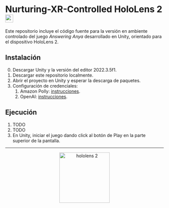 # Nurturing-XR-Controlled HoloLens 2 <img alt="microsoft logo" height="25" src="https://cdn-icons-png.flaticon.com/512/732/732221.png">
Este repositorio incluye el código fuente para la versión en ambiente controlado del juego _Answering Anya_ desarrollado en Unity, orientado para el dispositivo HoloLens 2.

## Instalación
0. Descargar Unity y la versión del editor 2022.3.5f1.
2. Descargar este repositorio localmente.
3. Abrir el proyecto en Unity y esperar la descarga de paquetes.
4. Configuración de credenciales:
   1. Amazon Polly: [instrucciones](https://github.com/2024-10-XR-Thesis/.github/wiki/Instrucciones-Amazon-Polly).
   2. OpenAI: [instrucciones](https://github.com/2024-10-XR-Thesis/.github/wiki/Instrucciones-OpenAI-HoloLens).

## Ejecución
1. TODO
2. TODO
3. En Unity, iniciar el juego dando click al botón de Play en la parte superior de la pantalla.

<hr>

<p align="center">
  <img width="160" alt="hololens 2" title="HoloLens 2" src="https://github.com/2024-10-XR-Thesis/Nurturing-XR-Controlled/assets/69609680/68f5fe85-a824-4e03-8bbf-007e3f706dee">
</p>

